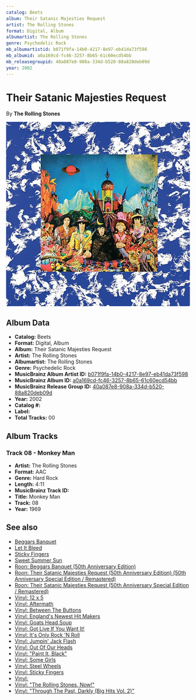 ```yaml
---
catalog: Beets
album: Their Satanic Majesties Request
artist: The Rolling Stones
format: Digital, Album
albumartist: The Rolling Stones
genre: Psychedelic Rock
mb_albumartistid: b071f9fa-14b0-4217-8e97-eb41da73f598
mb_albumid: a0a169cd-fc46-3257-8b65-61c60ecd54bb
mb_releasegroupid: 40a087e8-908a-334d-b520-88a820deb09d
year: 2002
---
```


# Their Satanic Majesties Request

By **The Rolling Stones**

![](../../assets/beetscovers/The_Rolling_Stones-Their_Satanic_Majesties_Request.jpg)

## Album Data

- **Catalog:** Beets
- **Format:** Digital, Album
- **Album:** Their Satanic Majesties Request
- **Artist:** The Rolling Stones
- **Albumartist:** The Rolling Stones
- **Genre:** Psychedelic Rock
- **MusicBrainz Album Artist ID:** [b071f9fa-14b0-4217-8e97-eb41da73f598](https://musicbrainz.org/artist/b071f9fa-14b0-4217-8e97-eb41da73f598)
- **MusicBrainz Album ID:** [a0a169cd-fc46-3257-8b65-61c60ecd54bb](https://musicbrainz.org/release/a0a169cd-fc46-3257-8b65-61c60ecd54bb)
- **MusicBrainz Release Group ID:** [40a087e8-908a-334d-b520-88a820deb09d](https://musicbrainz.org/release-group/40a087e8-908a-334d-b520-88a820deb09d)
- **Year:** 2002
- **Catalog #:** 
- **Label:** 
- **Total Tracks:** 00

## Album Tracks

### Track 08 - Monkey Man

- **Artist:** The Rolling Stones
- **Format:** AAC
- **Genre:** Hard Rock
- **Length:** 4:11
- **MusicBrainz Track ID:** [](https://musicbrainz.org/recording/)
- **Title:** Monkey Man
- **Track:** 08
- **Year:** 1969


## See also

- [Beggars Banquet](Beggars_Banquet.md)
- [Let It Bleed](Let_It_Bleed.md)
- [Sticky Fingers](Sticky_Fingers.md)
- [Sweet Summer Sun](Sweet_Summer_Sun.md)
- [Roon: Beggars Banquet (50th Anniversary Edition)](../../Roon/The_Rolling_Stones/Beggars_Banquet_50th_Anniversary_Edition.md)
- [Roon: Their Satanic Majesties Request (50th Anniversary Edition) (50th Anniversary Special Edition / Remastered)](../../Roon/The_Rolling_Stones/Their_Satanic_Majesties_Request_50th_Anniversary_Edition_50th_Anniversary_Special_Edition_-_Remastered.md)
- [Roon: Their Satanic Majesties Request (50th Anniversary Special Edition / Remastered)](../../Roon/The_Rolling_Stones/Their_Satanic_Majesties_Request_50th_Anniversary_Special_Edition_-_Remastered.md)
- [Vinyl: 12 x 5](../../Vinyl/The_Rolling_Stones/12_x_5.md)
- [Vinyl: Aftermath](../../Vinyl/The_Rolling_Stones/Aftermath.md)
- [Vinyl: Between The Buttons](../../Vinyl/The_Rolling_Stones/Between_The_Buttons.md)
- [Vinyl: England's Newest Hit Makers](../../Vinyl/The_Rolling_Stones/Englands_Newest_Hit_Makers.md)
- [Vinyl: Goats Head Soup](../../Vinyl/The_Rolling_Stones/Goats_Head_Soup.md)
- [Vinyl: Got Live If You Want It!](../../Vinyl/The_Rolling_Stones/Got_Live_If_You_Want_It!.md)
- [Vinyl: It's Only Rock 'N Roll](../../Vinyl/The_Rolling_Stones/Its_Only_Rock_N_Roll.md)
- [Vinyl: Jumpin' Jack Flash](../../Vinyl/The_Rolling_Stones/Jumpin_Jack_Flash.md)
- [Vinyl: Out Of Our Heads](../../Vinyl/The_Rolling_Stones/Out_Of_Our_Heads.md)
- [Vinyl: "Paint It, Black"](../../Vinyl/The_Rolling_Stones/Paint_It__Black.md)
- [Vinyl: Some Girls](../../Vinyl/The_Rolling_Stones/Some_Girls.md)
- [Vinyl: Steel Wheels](../../Vinyl/The_Rolling_Stones/Steel_Wheels.md)
- [Vinyl: Sticky Fingers](../../Vinyl/The_Rolling_Stones/Sticky_Fingers.md)
- [Vinyl: ](../../Vinyl/The_Rolling_Stones/The_Rolling_Stones.md)
- [Vinyl: "The Rolling Stones, Now!"](../../Vinyl/The_Rolling_Stones/The_Rolling_Stones__Now!.md)
- [Vinyl: "Through The Past, Darkly (Big Hits Vol. 2)"](../../Vinyl/The_Rolling_Stones/Through_The_Past__Darkly_Big_Hits_Vol_2.md)
